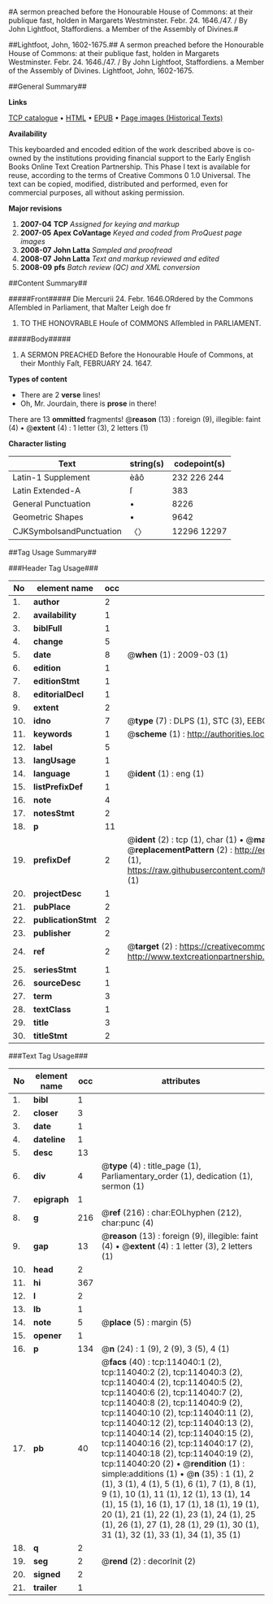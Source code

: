 #A sermon preached before the Honourable House of Commons: at their publique fast, holden in Margarets Westminster. Febr. 24. 1646./47. / By John Lightfoot, Staffordiens. a Member of the Assembly of Divines.#

##Lightfoot, John, 1602-1675.##
A sermon preached before the Honourable House of Commons: at their publique fast, holden in Margarets Westminster. Febr. 24. 1646./47. / By John Lightfoot, Staffordiens. a Member of the Assembly of Divines.
Lightfoot, John, 1602-1675.

##General Summary##

**Links**

[TCP catalogue](http://www.ota.ox.ac.uk/tcp/)  • 
[HTML](http://tei.it.ox.ac.uk/tcp/Texts-HTML/free/A88/A88149.html)  • 
[EPUB](http://tei.it.ox.ac.uk/tcp/Texts-EPUB/free/A88/A88149.epub) • 
[Page images (Historical Texts)](https://data.historicaltexts.jisc.ac.uk/view?pubId=eebo-99861894e&pageId=eebo-99861894e-114040-1)

**Availability**

This keyboarded and encoded edition of the
	       work described above is co-owned by the institutions
	       providing financial support to the Early English Books
	       Online Text Creation Partnership. This Phase I text is
	       available for reuse, according to the terms of Creative
	       Commons 0 1.0 Universal. The text can be copied,
	       modified, distributed and performed, even for
	       commercial purposes, all without asking permission.

**Major revisions**

1. __2007-04__ __TCP__ *Assigned for keying and markup*
1. __2007-05__ __Apex CoVantage__ *Keyed and coded from ProQuest page images*
1. __2008-07__ __John Latta__ *Sampled and proofread*
1. __2008-07__ __John Latta__ *Text and markup reviewed and edited*
1. __2008-09__ __pfs__ *Batch review (QC) and XML conversion*

##Content Summary##

#####Front#####
Die Mercurii 24. Febr. 1646.ORdered by the Commons Aſſembled in Parliament, that Maſter Leigh doe fr
1. TO THE HONOVRABLE Houſe of COMMONS Aſſembled in PARLIAMENT.

#####Body#####

1. A SERMON PREACHED Before the Honourable Houſe of Commons, at their Monthly Faſt, FEBRUARY 24. 1647.

**Types of content**

  * There are 2 **verse** lines!
  * Oh, Mr. Jourdain, there is **prose** in there!

There are 13 **ommitted** fragments! 
 @__reason__ (13) : foreign (9), illegible: faint (4)  •  @__extent__ (4) : 1 letter (3), 2 letters (1)

**Character listing**


|Text|string(s)|codepoint(s)|
|---|---|---|
|Latin-1 Supplement|èâô|232 226 244|
|Latin Extended-A|ſ|383|
|General Punctuation|•|8226|
|Geometric Shapes|▪|9642|
|CJKSymbolsandPunctuation|〈〉|12296 12297|

##Tag Usage Summary##

###Header Tag Usage###

|No|element name|occ|attributes|
|---|---|---|---|
|1.|__author__|2||
|2.|__availability__|1||
|3.|__biblFull__|1||
|4.|__change__|5||
|5.|__date__|8| @__when__ (1) : 2009-03 (1)|
|6.|__edition__|1||
|7.|__editionStmt__|1||
|8.|__editorialDecl__|1||
|9.|__extent__|2||
|10.|__idno__|7| @__type__ (7) : DLPS (1), STC (3), EEBO-CITATION (1), PROQUEST (1), VID (1)|
|11.|__keywords__|1| @__scheme__ (1) : http://authorities.loc.gov/ (1)|
|12.|__label__|5||
|13.|__langUsage__|1||
|14.|__language__|1| @__ident__ (1) : eng (1)|
|15.|__listPrefixDef__|1||
|16.|__note__|4||
|17.|__notesStmt__|2||
|18.|__p__|11||
|19.|__prefixDef__|2| @__ident__ (2) : tcp (1), char (1)  •  @__matchPattern__ (2) : ([0-9\-]+):([0-9IVX]+) (1), (.+) (1)  •  @__replacementPattern__ (2) : http://eebo.chadwyck.com/downloadtiff?vid=$1&page=$2 (1), https://raw.githubusercontent.com/textcreationpartnership/Texts/master/tcpchars.xml#$1 (1)|
|20.|__projectDesc__|1||
|21.|__pubPlace__|2||
|22.|__publicationStmt__|2||
|23.|__publisher__|2||
|24.|__ref__|2| @__target__ (2) : https://creativecommons.org/publicdomain/zero/1.0/ (1), http://www.textcreationpartnership.org/docs/. (1)|
|25.|__seriesStmt__|1||
|26.|__sourceDesc__|1||
|27.|__term__|3||
|28.|__textClass__|1||
|29.|__title__|3||
|30.|__titleStmt__|2||


###Text Tag Usage###

|No|element name|occ|attributes|
|---|---|---|---|
|1.|__bibl__|1||
|2.|__closer__|3||
|3.|__date__|1||
|4.|__dateline__|1||
|5.|__desc__|13||
|6.|__div__|4| @__type__ (4) : title_page (1), Parliamentary_order (1), dedication (1), sermon (1)|
|7.|__epigraph__|1||
|8.|__g__|216| @__ref__ (216) : char:EOLhyphen (212), char:punc (4)|
|9.|__gap__|13| @__reason__ (13) : foreign (9), illegible: faint (4)  •  @__extent__ (4) : 1 letter (3), 2 letters (1)|
|10.|__head__|2||
|11.|__hi__|367||
|12.|__l__|2||
|13.|__lb__|1||
|14.|__note__|5| @__place__ (5) : margin (5)|
|15.|__opener__|1||
|16.|__p__|134| @__n__ (24) : 1 (9), 2 (9), 3 (5), 4 (1)|
|17.|__pb__|40| @__facs__ (40) : tcp:114040:1 (2), tcp:114040:2 (2), tcp:114040:3 (2), tcp:114040:4 (2), tcp:114040:5 (2), tcp:114040:6 (2), tcp:114040:7 (2), tcp:114040:8 (2), tcp:114040:9 (2), tcp:114040:10 (2), tcp:114040:11 (2), tcp:114040:12 (2), tcp:114040:13 (2), tcp:114040:14 (2), tcp:114040:15 (2), tcp:114040:16 (2), tcp:114040:17 (2), tcp:114040:18 (2), tcp:114040:19 (2), tcp:114040:20 (2)  •  @__rendition__ (1) : simple:additions (1)  •  @__n__ (35) : 1 (1), 2 (1), 3 (1), 4 (1), 5 (1), 6 (1), 7 (1), 8 (1), 9 (1), 10 (1), 11 (1), 12 (1), 13 (1), 14 (1), 15 (1), 16 (1), 17 (1), 18 (1), 19 (1), 20 (1), 21 (1), 22 (1), 23 (1), 24 (1), 25 (1), 26 (1), 27 (1), 28 (1), 29 (1), 30 (1), 31 (1), 32 (1), 33 (1), 34 (1), 35 (1)|
|18.|__q__|2||
|19.|__seg__|2| @__rend__ (2) : decorInit (2)|
|20.|__signed__|2||
|21.|__trailer__|1||
